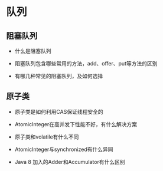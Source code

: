 # 队列

## 阻塞队列

+ 什么是阻塞队列

+ 阻塞队列包含哪些常用的方法，add、offer、put等方法的区别

+ 有哪几种常见的阻塞队列，及如何选择

## 原子类

+ 原子类是如何利用CAS保证线程安全的

+ AtomicInteger在高并发下性能不好，有什么解决方案

+ 原子类和volatile有什么不同

+ AtomicInteger与synchronized有什么异同

+ Java 8 加入的Adder和Accumulator有什么区别